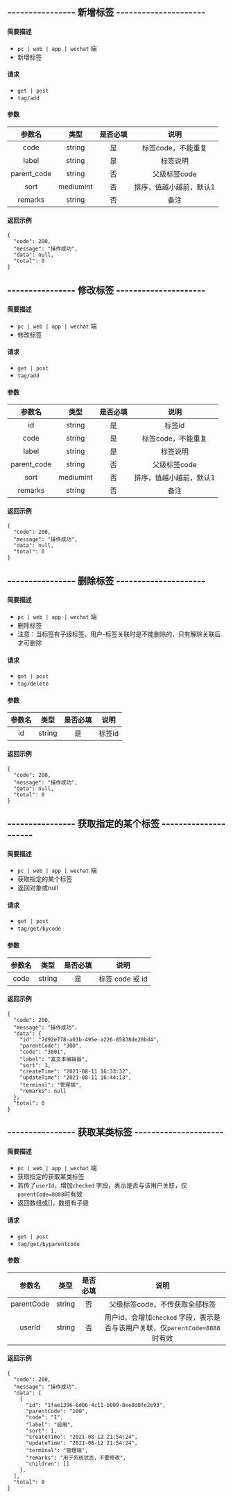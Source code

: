 
## ---------------- 新增标签 ---------------------

#### 简要描述

- `pc | web | app | wechat` 端
- 新增标签

#### 请求

- `get | post` 
- `tag/add`

#### 参数

| 参数名 | 类型 | 是否必填 | 说明 |
|:---:|:---:|:---:|:---:|
| code | string | 是 | 标签code，不能重复 |
| label | string | 是 | 标签说明 |
| parent_code | string | 否 | 父级标签code |
| sort | mediumint | 否 | 排序，值越小越前，默认1 |
| remarks | string | 否 | 备注 |

#### 返回示例

```
{
  "code": 200,
  "message": "操作成功",
  "data": null,
  "total": 0
}
```

## ---------------- 修改标签 ---------------------

#### 简要描述

- `pc | web | app | wechat` 端
- 修改标签

#### 请求

- `get | post` 
- `tag/add`

#### 参数

| 参数名 | 类型 | 是否必填 | 说明 |
|:---:|:---:|:---:|:---:|
| id | string | 是 | 标签id |
| code | string | 是 | 标签code，不能重复 |
| label | string | 是 | 标签说明 |
| parent_code | string | 否 | 父级标签code |
| sort | mediumint | 否 | 排序，值越小越前，默认1 |
| remarks | string | 否 | 备注 |

#### 返回示例

```
{
  "code": 200,
  "message": "操作成功",
  "data": null,
  "total": 0
}
```

## ---------------- 删除标签 ---------------------

#### 简要描述

- `pc | web | app | wechat` 端
- 删除标签
- 注意：当标签有子级标签、用户-标签关联时是不能删除的，只有解除关联后才可删除

#### 请求

- `get | post` 
- `tag/delete`

#### 参数

| 参数名 | 类型 | 是否必填 | 说明 |
|:---:|:---:|:---:|:---:|
| id | string | 是 | 标签id |

#### 返回示例

```
{
  "code": 200,
  "message": "操作成功",
  "data": null,
  "total": 0
}
```

## ---------------- 获取指定的某个标签 ---------------------

#### 简要描述

- `pc | web | app | wechat` 端
- 获取指定的某个标签
- 返回对象或null

#### 请求

- `get | post` 
- `tag/get/bycode`

#### 参数

| 参数名 | 类型 | 是否必填 | 说明 |
|:---:|:---:|:---:|:---:|
| code | string | 是 | 标签 code 或 id |

#### 返回示例

```
{
  "code": 200,
  "message": "操作成功",
  "data": {
    "id": "7d92e778-a01b-495e-a226-85838de20bd4",
    "parentCode": "300",
    "code": "3001",
    "label": "富文本编辑器",
    "sort": 1,
    "createTime": "2021-08-11 16:33:32",
    "updateTime": "2021-08-11 16:44:13",
    "terminal": "管理端",
    "remarks": null
  },
  "total": 0
}
```

## ---------------- 获取某类标签 ---------------------

#### 简要描述

- `pc | web | app | wechat` 端
- 获取指定的获取某类标签
- 若传了`userId`，增加`checked` 字段，表示是否与该用户关联，仅`parentCode=8888`时有效
- 返回数组或[]，数组有子级

#### 请求

- `get | post` 
- `tag/get/byparentcode`

#### 参数

| 参数名 | 类型 | 是否必填 | 说明 |
|:---:|:---:|:---:|:---:|
| parentCode | string | 否 | 父级标签code，不传获取全部标签 |
| userId | string | 否 | 用户id，会增加`checked` 字段，表示是否与该用户关联，仅`parentCode=8888`时有效 |

#### 返回示例

```
{
  "code": 200,
  "message": "操作成功",
  "data": [
    {
      "id": "1fae1396-6d86-4c11-b009-8ee8d8fe2e93",
      "parentCode": "100",
      "code": "1",
      "label": "启用",
      "sort": 1,
      "createTime": "2021-08-12 21:54:24",
      "updateTime": "2021-08-12 21:54:24",
      "terminal": "管理端",
      "remarks": "用于系统状态，不要修改",
      "children": []
    },
  ],
  "total": 0
}
```


